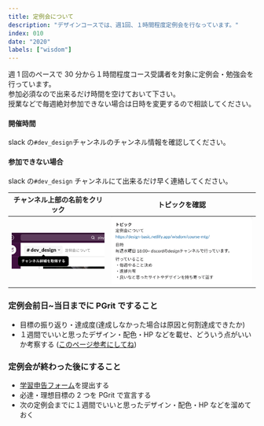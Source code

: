 ```yaml
---
title: 定例会について
description: "デザインコースでは、週1回、１時間程度定例会を行なっています。"
index: 010
date: "2020"
labels: ["wisdom"]
---
```


週 1 回のペースで 30 分から１時間程度コース受講者を対象に定例会・勉強会を行っています。  
参加必須なので出来るだけ時間を空けておいて下さい。  
授業などで毎週絶対参加できない場合は日時を変更するので相談してください。

#### 開催時間

slack の`#dev_design`チャンネルのチャンネル情報を確認してください。

#### 参加できない場合

slack の`#dev_design` チャンネルにて出来るだけ早く連絡してください。

| チャンネル上部の名前をクリック | トピックを確認                 |
| ------------------------------ | ------------------------------ |
| ![mtg1](./img/course-mtg1.png) | ![mtg2](./img/course-mtg2.png) |

### 定例会前日~当日までに PGrit ですること

- 目標の振り返り・達成度(達成しなかった場合は原因と何割達成できたか)
- １週間でいいと思ったデザイン・配色・HP などを載せ、どういう点がいいか考察する
  ([このページ参考にしてね](./wisdom/section1))

### 定例会が終わった後にすること

- [学習申告フォーム](https://docs.google.com/forms/d/e/1FAIpQLSeKyNsvpVw2KTxsWFtQCAgiQ2ydK6o4Sop9r1JpEjGjiptCOw/viewform)を提出する
- 必達・理想目標の 2 つを PGrit で宣言する
- 次の定例会までに１週間でいいと思ったデザイン・配色・HP などを溜めておく
